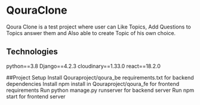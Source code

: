# QouraClone
Qoura Clone is a test project where user can Like Topics, Add Questions to Topics answer them and Also able to create Topic of his own choice. 

## Technologies
python==3.8
Django==4.2.3
cloudinary==1.33.0
react==18.2.0

##Project Setup
Install Qouraproject/qoura_be requirements.txt for backend dependencies
Install npm install in Qouraproject/qoura_fe for frontend requirements
Run python manage.py runserver for backend server
Run npm start for frontend server
